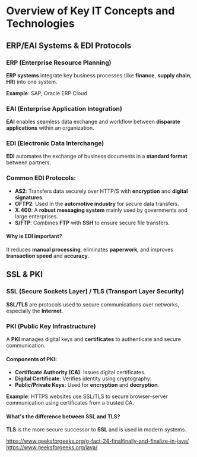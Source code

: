 # Overview of Key IT Concepts and Technologies

## ERP/EAI Systems & EDI Protocols

### ERP (Enterprise Resource Planning)
**ERP systems** integrate key business processes (like **finance**, **supply chain**, **HR**) into one system.

**Example**: SAP, Oracle ERP Cloud

### EAI (Enterprise Application Integration)
**EAI** enables seamless data exchange and workflow between **disparate applications** within an organization.

### EDI (Electronic Data Interchange)
**EDI** automates the exchange of business documents in a **standard format** between partners.

### Common EDI Protocols:
- **AS2**: Transfers data securely over HTTP/S with **encryption** and **digital signatures**.
- **OFTP2**: Used in the **automotive industry** for secure data transfers.
- **X.400**: A **robust messaging system** mainly used by governments and large enterprises.
- **S/FTP**: Combines **FTP** with **SSH** to ensure secure file transfers.

#### Why is EDI important?
It reduces **manual processing**, eliminates **paperwork**, and improves **transaction speed** and **accuracy**.

## SSL & PKI

### SSL (Secure Sockets Layer) / TLS (Transport Layer Security)
**SSL/TLS** are protocols used to secure communications over networks, especially the **Internet**.

### PKI (Public Key Infrastructure)
A **PKI** manages digital keys and **certificates** to authenticate and secure communication.

#### Components of PKI:
- **Certificate Authority (CA)**: Issues digital certificates.
- **Digital Certificate**: Verifies identity using cryptography.
- **Public/Private Keys**: Used for **encryption** and **decryption**.

**Example**: HTTPS websites use SSL/TLS to secure browser-server communication using certificates from a trusted CA.

#### What's the difference between SSL and TLS?
**TLS** is the more secure successor to **SSL** and is used in modern systems.



https://www.geeksforgeeks.org/g-fact-24-finalfinally-and-finalize-in-java/
https://www.geeksforgeeks.org/java/

